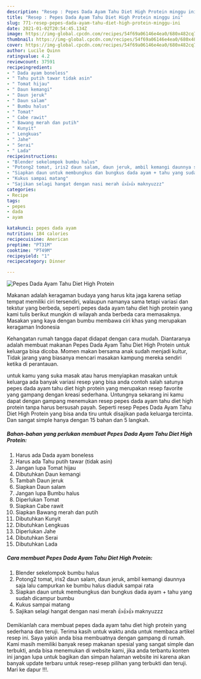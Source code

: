 ```yaml
---
description: "Resep : Pepes Dada Ayam Tahu Diet High Protein minggu ini"
title: "Resep : Pepes Dada Ayam Tahu Diet High Protein minggu ini"
slug: 771-resep-pepes-dada-ayam-tahu-diet-high-protein-minggu-ini
date: 2021-01-02T20:54:45.134Z
image: https://img-global.cpcdn.com/recipes/54f69a06146e4ea0/680x482cq70/pepes-dada-ayam-tahu-diet-high-protein-foto-resep-utama.jpg
thumbnail: https://img-global.cpcdn.com/recipes/54f69a06146e4ea0/680x482cq70/pepes-dada-ayam-tahu-diet-high-protein-foto-resep-utama.jpg
cover: https://img-global.cpcdn.com/recipes/54f69a06146e4ea0/680x482cq70/pepes-dada-ayam-tahu-diet-high-protein-foto-resep-utama.jpg
author: Lucile Quinn
ratingvalue: 4.2
reviewcount: 37591
recipeingredient:
- " Dada ayam boneless"
- " Tahu putih tawar tidak asin"
- " Tomat hijau"
- " Daun kemangi"
- " Daun jeruk"
- " Daun salam"
- " Bumbu halus"
- " Tomat"
- " Cabe rawit"
- " Bawang merah dan putih"
- " Kunyit"
- " Lengkuas"
- " Jahe"
- " Serai"
- " Lada"
recipeinstructions:
- "Blender sekelompok bumbu halus"
- "Potong2 tomat, iris2 daun salam, daun jeruk, ambil kemangi daunnya saja lalu campurkan ke bumbu halus diaduk sampai rata"
- "Siapkan daun untuk membungkus dan bungkus dada ayam + tahu yang sudah dicampur bumbu"
- "Kukus sampai matang"
- "Sajikan selagi hangat dengan nasi merah 👍👍👍 maknyuzzz"
categories:
- Recipe
tags:
- pepes
- dada
- ayam

katakunci: pepes dada ayam 
nutrition: 184 calories
recipecuisine: American
preptime: "PT31M"
cooktime: "PT49M"
recipeyield: "1"
recipecategory: Dinner

---
```



![Pepes Dada Ayam Tahu Diet High Protein](https://img-global.cpcdn.com/recipes/54f69a06146e4ea0/680x482cq70/pepes-dada-ayam-tahu-diet-high-protein-foto-resep-utama.jpg)

Makanan adalah keragaman budaya yang harus kita jaga karena setiap tempat memiliki ciri tersendiri, walaupun namanya sama tetapi variasi dan tekstur yang berbeda, seperti pepes dada ayam tahu diet high protein yang kami tulis berikut mungkin di wilayah anda berbeda cara memasaknya. Masakan yang kaya dengan bumbu membawa ciri khas yang merupakan keragaman Indonesia

Kehangatan rumah tangga dapat didapat dengan cara mudah. Diantaranya adalah membuat makanan Pepes Dada Ayam Tahu Diet High Protein untuk keluarga bisa dicoba. Momen makan bersama anak sudah menjadi kultur, Tidak jarang yang biasanya mencari masakan kampung mereka sendiri ketika di perantauan.



untuk kamu yang suka masak atau harus menyiapkan masakan untuk keluarga ada banyak variasi resep yang bisa anda contoh salah satunya pepes dada ayam tahu diet high protein yang merupakan resep favorite yang gampang dengan kreasi sederhana. Untungnya sekarang ini kamu dapat dengan gampang menemukan resep pepes dada ayam tahu diet high protein tanpa harus bersusah payah.
Seperti resep Pepes Dada Ayam Tahu Diet High Protein yang bisa anda tiru untuk disajikan pada keluarga tercinta. Dan sangat simple hanya dengan 15 bahan dan 5 langkah.


<!--inarticleads1-->

##### Bahan-bahan yang perlukan membuat Pepes Dada Ayam Tahu Diet High Protein:

1. Harus ada  Dada ayam boneless
1. Harus ada  Tahu putih tawar (tidak asin)
1. Jangan lupa  Tomat hijau
1. Dibutuhkan  Daun kemangi
1. Tambah  Daun jeruk
1. Siapkan  Daun salam
1. Jangan lupa  Bumbu halus
1. Diperlukan  Tomat
1. Siapkan  Cabe rawit
1. Siapkan  Bawang merah dan putih
1. Dibutuhkan  Kunyit
1. Dibutuhkan  Lengkuas
1. Diperlukan  Jahe
1. Dibutuhkan  Serai
1. Dibutuhkan  Lada




<!--inarticleads2-->

##### Cara membuat  Pepes Dada Ayam Tahu Diet High Protein:

1. Blender sekelompok bumbu halus
1. Potong2 tomat, iris2 daun salam, daun jeruk, ambil kemangi daunnya saja lalu campurkan ke bumbu halus diaduk sampai rata
1. Siapkan daun untuk membungkus dan bungkus dada ayam + tahu yang sudah dicampur bumbu
1. Kukus sampai matang
1. Sajikan selagi hangat dengan nasi merah 👍👍👍 maknyuzzz




Demikianlah cara membuat pepes dada ayam tahu diet high protein yang sederhana dan teruji. Terima kasih untuk waktu anda untuk membaca artikel resep ini. Saya yakin anda bisa membuatnya dengan gampang di rumah. Kami masih memiliki banyak resep makanan spesial yang sangat simple dan terbukti, anda bisa menemukan di website kami, jika anda terbantu konten ini jangan lupa untuk bagikan dan simpan halaman website ini karena akan banyak update terbaru untuk resep-resep pilihan yang terbukti dan teruji. Mari ke dapur !!!. 
